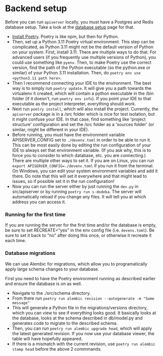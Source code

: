 # Backend setup

Before you can run `apiserver` locally, you must have a Postgres and Redis database setup. Take a look at the [database setup](./setup_docker.md) page for that.

* [Install Poetry](https://python-poetry.org/docs/master/). Poetry is like npm, but then for Python.
* Then, set up a Python 3.11 Poetry virtual environment. This step can be complicated, as Python 3.11 might not be the default version of Python on your system. First, install 3.11. There are multiple ways to do that. For advanced users (if you frequently use multiple versions of Python), you could use something like `pyenv`. Then, to make Poetry use the correct version, find the path of the Python executable (so the python.exe or similar) of your Python 3.11 installation. Then, do `poetry env use <python3.11 path here>`.
* Then I recommend connecting your IDE to the environment. The best way is to simply run `poetry update`. It will give you a path towards the virtualenv it created, which will contain a python executable in the /bin folder (if it doesn't, run `poetry env info`). If you point your IDE to that executable as the project interpreter, everything should work.
* Next run `poetry install`, which will also install the project. Currently, the `apiserver` package is in a /src folder which is nice for test isolation, but it might confuse your IDE. In that case, find something like 'project structure' configuration and set the /src folder as a 'sources folder' (or similar, might be different in your IDE).
* Before running, you must have the environment variable APISERVER_CONFIG set to `./devenv.toml` in order to be able to run it. This can be most easily done by editing the run configuration of your IDE to always set that environment variable. (If you ask why, this is to force you to consider to which database, etc. you are connecting.) There are multiple other ways to set it. If you are on Linux, you can run `export APISERVER_CONFIG=./devenv.toml` if you run it from the terminal. On Windows, you can edit your system environment variables and add it there. Do note that this will set it everywhere and that might lead to issues, so if possible set it in the run configuration!
* Now you can run the server either by just running the `dev.py` in src/apiserver or by running `poetry run s-dodeka`. The server will automatically reload if you change any files. It will tell you at which address you can access it.

### Running for the first time

If you are running the server for the first time and/or the database is empty, be sure to set RECREATE="yes" in the env config file (i.e. `devenv.toml`). Be sure to set it back to "no" after doing this once, or otherwise it recreate it each time.

### Database migrations

We can use Alembic for migrations, which allow you to programatically apply large schema changes to your database.

First you need to have the Poetry environment running as described earlier and ensure the database is on as well. 

* Navigate to the ./src/schema directory.
* From there run `poetry run alembic revision --autogenerate -m "Some message"`
* This will generate a Python file in the migrations/versions directory, which you can view to see if everything looks good. It basically looks at the database, looks at the schema described in db/model.py and generates code to migrate to the described schema.
* Then, you can run `poetry run alembic upgrade head`, which will apply the latest generated revision. If you now use your database viewer, the table will have hopefully appeared.
* If there is a mismatch with the current revision, use `poetry run alembic stamp head` before the above 2 commmands.